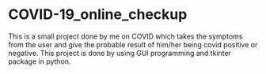 # COVID-19_online_checkup
This is a small project done by me on COVID which takes the symptoms from the user and give the probable result of him/her being covid positive or negative. This project is done by using GUI programming and tkinter package in python.

